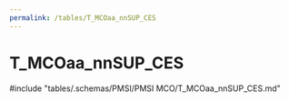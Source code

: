 ```yaml
---
permalink: /tables/T_MCOaa_nnSUP_CES
---
```

# T_MCOaa_nnSUP_CES

<!-- ATTENTION : Ne pas supprimer ou modifier la ligne ci-dessous -->
#include "tables/.schemas/PMSI/PMSI MCO/T_MCOaa_nnSUP_CES.md"
<!-- ATTENTION : Ne pas supprimer ou modifier la ligne ci-dessus -->
